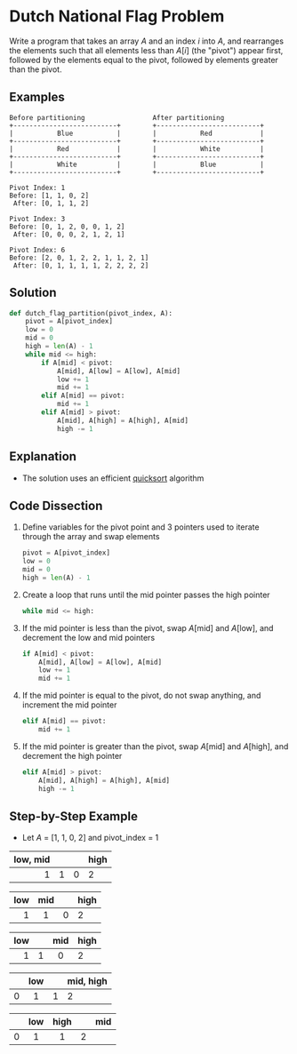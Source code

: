 # Dutch National Flag Problem
Write a program that takes an array _A_ and an index _i_ into _A_, and rearranges the elements such that all elements less than _A_[_i_] (the "pivot") appear first, followed by the elements equal to the pivot, followed by elements greater than the pivot.  
  
## Examples
```
Before partitioning                 After partitioning
+--------------------------+        +--------------------------+
|           Blue           |        |           Red            |
+--------------------------+        +--------------------------+
|           Red            |        |           White          |
+--------------------------+        +--------------------------+
|           White          |        |           Blue           |
+--------------------------+        +--------------------------+
```
```
Pivot Index: 1
Before: [1, 1, 0, 2]
 After: [0, 1, 1, 2]

Pivot Index: 3
Before: [0, 1, 2, 0, 0, 1, 2]
 After: [0, 0, 0, 2, 1, 2, 1]

Pivot Index: 6
Before: [2, 0, 1, 2, 2, 1, 1, 2, 1]
 After: [0, 1, 1, 1, 1, 2, 2, 2, 2]
```
  
## Solution
```python
def dutch_flag_partition(pivot_index, A):
    pivot = A[pivot_index]
    low = 0
    mid = 0
    high = len(A) - 1
    while mid <= high:
        if A[mid] < pivot:
            A[mid], A[low] = A[low], A[mid]
            low += 1
            mid += 1
        elif A[mid] == pivot:
            mid += 1
        elif A[mid] > pivot:
            A[mid], A[high] = A[high], A[mid]
            high -= 1
```
  
## Explanation
* The solution uses an efficient [quicksort](https://opendatastructures.org/ods-python/11_1_Comparison_Based_Sorti.html#49745) algorithm  
  
## Code Dissection
1. Define variables for the pivot point and 3 pointers used to iterate through the array and swap elements  
    ```python
    pivot = A[pivot_index]
    low = 0
    mid = 0
    high = len(A) - 1
    ```
2. Create a loop that runs until the mid pointer passes the high pointer  
    ```python
    while mid <= high:
    ```
3. If the mid pointer is less than the pivot, swap _A_[mid] and _A_[low], and decrement the low and mid pointers  
    ```python
    if A[mid] < pivot:
        A[mid], A[low] = A[low], A[mid]
        low += 1
        mid += 1
    ```
4. If the mid pointer is equal to the pivot, do not swap anything, and increment the mid pointer  
    ```python
    elif A[mid] == pivot:
        mid += 1
    ```
5. If the mid pointer is greater than the pivot, swap _A_[mid] and _A_[high], and decrement the high pointer  
    ```python
    elif A[mid] > pivot:
        A[mid], A[high] = A[high], A[mid]
        high -= 1
    ```
  
## Step-by-Step Example
* Let _A_ = [1, 1, 0, 2] and pivot_index = 1  

|low, mid|   |   |high|
|-------:|---|---|----|
|      1 | 1 | 0 | 2  |

| low| mid |   |high|
|---:|:---:|---|----|
|  1 |  1  | 0 | 2  |

| low|   | mid |high|
|---:|---|:---:|----|
|  1 | 1 |  0  | 2  |

|   | low |   |mid, high|
|---|:---:|---|---------|
| 0 |  1  | 1 | 2       |

|   | low | high |   |mid|
|---|:---:|:----:|---|---|
| 0 |  1  |  1   | 2 |   |